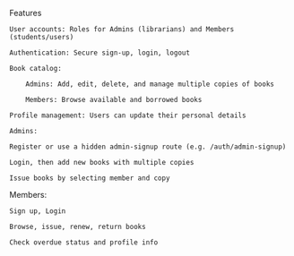  Features

    User accounts: Roles for Admins (librarians) and Members (students/users)

    Authentication: Secure sign-up, login, logout

    Book catalog:

        Admins: Add, edit, delete, and manage multiple copies of books

        Members: Browse available and borrowed books

    Profile management: Users can update their personal details
    
    Admins:

    Register or use a hidden admin-signup route (e.g. /auth/admin-signup)

    Login, then add new books with multiple copies

    Issue books by selecting member and copy

Members:

    Sign up, Login

    Browse, issue, renew, return books

    Check overdue status and profile info
